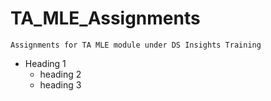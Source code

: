 # TA_MLE_Assignments
`Assignments for TA MLE module under DS Insights Training`

* Heading 1
  * heading 2
  * heading 3

